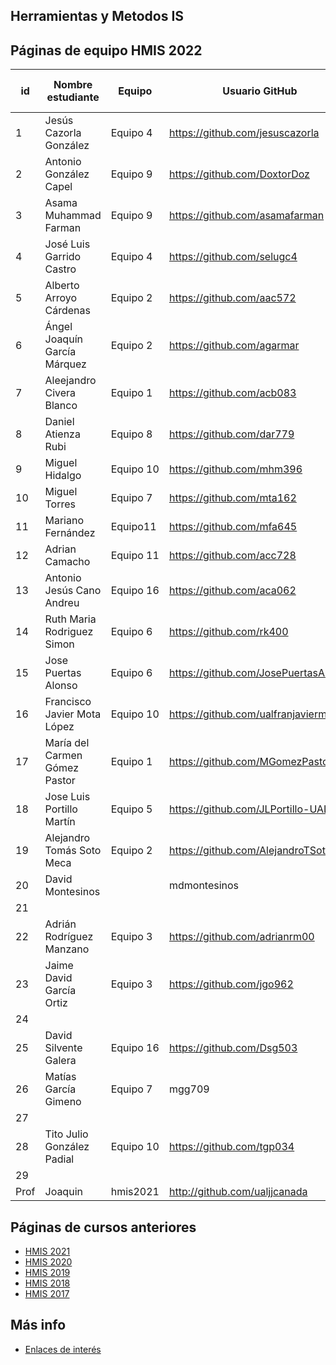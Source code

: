 ## Herramientas y Metodos IS

## Páginas de equipo HMIS 2022

id | Nombre estudiante  | Equipo | Usuario GitHub | Repositorio de Web de equipo 
-- | ----------------- | ----------------- | ----------------- | -----------------
1 | Jesús Cazorla González| Equipo 4 | https://github.com/jesuscazorla | 
2 | Antonio González Capel | Equipo 9 | https://github.com/DoxtorDoz | 
3 | Asama Muhammad Farman| Equipo 9 | https://github.com/asamafarman | 
4 | José Luis Garrido Castro | Equipo 4 | https://github.com/selugc4 | 
5 | Alberto Arroyo Cárdenas | Equipo 2 | https://github.com/aac572 | 
6 | Ángel Joaquín García Márquez | Equipo 2 | https://github.com/agarmar |
7 | Aleejandro Civera Blanco| Equipo 1 | https://github.com/acb083| 
8 |Daniel Atienza Rubi | Equipo 8 |https://github.com/dar779 | 
9 | Miguel Hidalgo | Equipo 10 | https://github.com/mhm396 |
10 | Miguel Torres | Equipo 7 | https://github.com/mta162 | 
11 | Mariano Fernández | Equipo11 | https://github.com/mfa645 | 
12 | Adrian Camacho | Equipo 11 | https://github.com/acc728 | | 
13 | Antonio Jesús Cano Andreu | Equipo 16 | https://github.com/aca062 | 
14 | Ruth Maria Rodriguez Simon | Equipo 6 | https://github.com/rk400 | 
15 | Jose Puertas Alonso | Equipo 6| https://github.com/JosePuertasAlonso | 
16 | Francisco Javier Mota López | Equipo 10 | https://github.com/ualfranjavierml |
17 | María del Carmen Gómez Pastor | Equipo 1 | https://github.com/MGomezPastor
18 | Jose Luis Portillo Martín | Equipo 5 | https://github.com/JLPortillo-UAL | 
19 | Alejandro Tomás Soto Meca | Equipo 2 | https://github.com/AlejandroTSoto |
20 | David Montesinos | | mdmontesinos | 
21 | | | | 
22 | Adrián Rodríguez Manzano | Equipo 3 | https://github.com/adrianrm00 | 
23 | Jaime David García Ortiz | Equipo 3 | https://github.com/jgo962 | 
24 | | | | 
25 |David Silvente Galera |Equipo 16 |https://github.com/Dsg503 | 
26 | Matías García Gimeno | Equipo 7 | mgg709 |
27 | | | | 
28 | Tito Julio González Padial | Equipo 10 | https://github.com/tgp034 | 
29 | | | |
Prof | Joaquin | hmis2021 | http://github.com/ualjjcanada  |


## Páginas de cursos anteriores
* [HMIS 2021](index2021.md)
* [HMIS 2020](index2020.md)
* [HMIS 2019](index2019.md)
* [HMIS 2018](index2018.md)
* [HMIS 2017](index2017.md)

## Más info
* [Enlaces de interés](enlaces.md)
